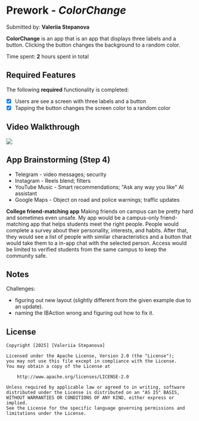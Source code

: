 # Prework - *ColorChange*

Submitted by: **Valeriia Stepanova**

**ColorChange** is an app that is an app that displays three labels and a button. Clicking the button changes the background to a random color.

Time spent: **2** hours spent in total

## Required Features

The following **required** functionality is completed:

- [x] Users are see a screen with three labels and a button
- [x] Tapping the button changes the screen color to a random color
 
## Video Walkthrough

<div>
    <a href="https://www.loom.com/share/a58361ddc2874a919f8d497463cb7e65">
      <img style="max-width:300px;" src="https://cdn.loom.com/sessions/thumbnails/a58361ddc2874a919f8d497463cb7e65-30de1f1334c75a9c-full-play.gif">
    </a>
  </div>

## App Brainstorming (Step 4)

- Telegram - video messages; security
- Instagram - Reels blend; filters
- YouTube Music - Smart recommendations; "Ask any way you like" AI assistant
- Google Maps - Object on road and police warnings; traffic updates


**College friend-matching app**
Making friends on campus can be pretty hard and sometimes even unsafe. My app would be a campus-only friend-matching app that helps students meet the right people. People would complete a survey about their personality, interests, and habits. After that, they would see a list of people with similar characteristics and a button that would take them to a in-app chat with the selected person. Access would be limited to verified students from the same campus to keep the community safe. 


## Notes

Challenges:
- figuring out new layout (slightly different from the given example due to an update).
- naming the IBAction wrong and figuring out how to fix it.

## License

    Copyright [2025] [Valeriia Stepanova]

    Licensed under the Apache License, Version 2.0 (the "License");
    you may not use this file except in compliance with the License.
    You may obtain a copy of the License at

        http://www.apache.org/licenses/LICENSE-2.0

    Unless required by applicable law or agreed to in writing, software
    distributed under the License is distributed on an "AS IS" BASIS,
    WITHOUT WARRANTIES OR CONDITIONS OF ANY KIND, either express or implied.
    See the License for the specific language governing permissions and
    limitations under the License.

